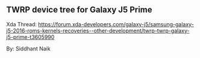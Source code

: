 ## TWRP device tree for Galaxy J5 Prime

Xda Thread: https://forum.xda-developers.com/galaxy-j5/samsung-galaxy-j5-2016-roms-kernels-recoveries--other-development/twrp-twrp-galaxy-j5-prime-t3605990

By: Siddhant Naik